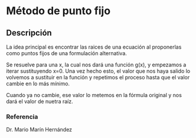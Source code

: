 # Método de punto fijo

## Descripción

La idea principal es encontrar las raices de
una ecuación al proponerlas como puntos
fijos de una formulación alternativa. 

Se resuelve para una x, la cual nos dará una función g(x), y empezamos a iterar sustituyendo x=0.
Una vez hecho esto, el valor que nos haya salido lo volvemos a sustituir en la función y repetimos el proceso hasta que el valor cambie en
lo más mínimo.

Cuando ya no cambie, ese valor lo metemos en la fórmula original y nos dará el valor de nuetra raíz.

### Referencia

Dr. Mario Marín Hernández 
